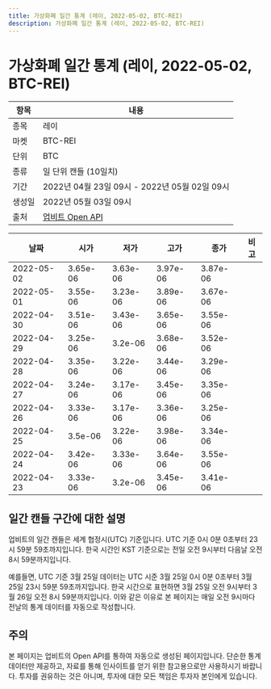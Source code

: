 ```yaml
---
title: 가상화폐 일간 통계 (레이, 2022-05-02, BTC-REI)
description: 가상화폐 일간 통계 (레이, 2022-05-02, BTC-REI)
---
```



가상화폐 일간 통계 (레이, 2022-05-02, BTC-REI)
===

|항목|내용|
|--|--|
|종목|레이|
|마켓|BTC-REI|
|단위|BTC|
|종류|일 단위 캔들 (10일치)|
|기간|2022년 04월 23일 09시 - 2022년 05월 02일 09시|
|생성일|2022년 05월 03일 09시|
|출처|[업비트 Open API](https://docs.upbit.com)|


|날짜|시가|저가|고가|종가|비고|
|--|--|--|--|--|--|
|2022-05-02|3.65e-06|3.63e-06|3.97e-06|3.87e-06|    |
|2022-05-01|3.55e-06|3.23e-06|3.89e-06|3.67e-06|    |
|2022-04-30|3.51e-06|3.43e-06|3.65e-06|3.55e-06|    |
|2022-04-29|3.25e-06|3.2e-06|3.68e-06|3.52e-06|    |
|2022-04-28|3.35e-06|3.22e-06|3.44e-06|3.29e-06|    |
|2022-04-27|3.24e-06|3.17e-06|3.45e-06|3.35e-06|    |
|2022-04-26|3.33e-06|3.17e-06|3.36e-06|3.25e-06|    |
|2022-04-25|3.5e-06|3.22e-06|3.98e-06|3.34e-06|    |
|2022-04-24|3.42e-06|3.33e-06|3.64e-06|3.55e-06|    |
|2022-04-23|3.33e-06|3.2e-06|3.45e-06|3.41e-06|    |


일간 캔들 구간에 대한 설명
---


업비트의 일간 캔들은 세계 협정시(UTC) 기준입니다. 
UTC 기준 0시 0분 0초부터 23시 59분 59초까지입니다. 
한국 시간인 KST 기준으로는 전일 오전 9시부터 다음날 오전 8시 59분까지입니다. 


예를들면, UTC 기준 3월 25일 데이터는 UTC 시준 3월 25일 0시 0분 0초부터 3월 25일 23시 59분 59초까지입니다. 
한국 시간으로 표현하면 3월 25일 오전 9시부터 3월 26일 오전 8시 59분까지입니다. 
이와 같은 이유로 본 페이지는 매일 오전 9시마다 전날의 통계 데이터를 자동으로 작성합니다. 


주의
---


본 페이지는 업비트의 Open API를 통하여 자동으로 생성된 페이지입니다. 
단순한 통계 데이터만 제공하고, 자료를 통해 인사이트를 얻기 위한 참고용으로만 사용하시기 바랍니다. 
투자를 권유하는 것은 아니며, 투자에 대한 모든 책임은 투자자 본인에게 있습니다. 
